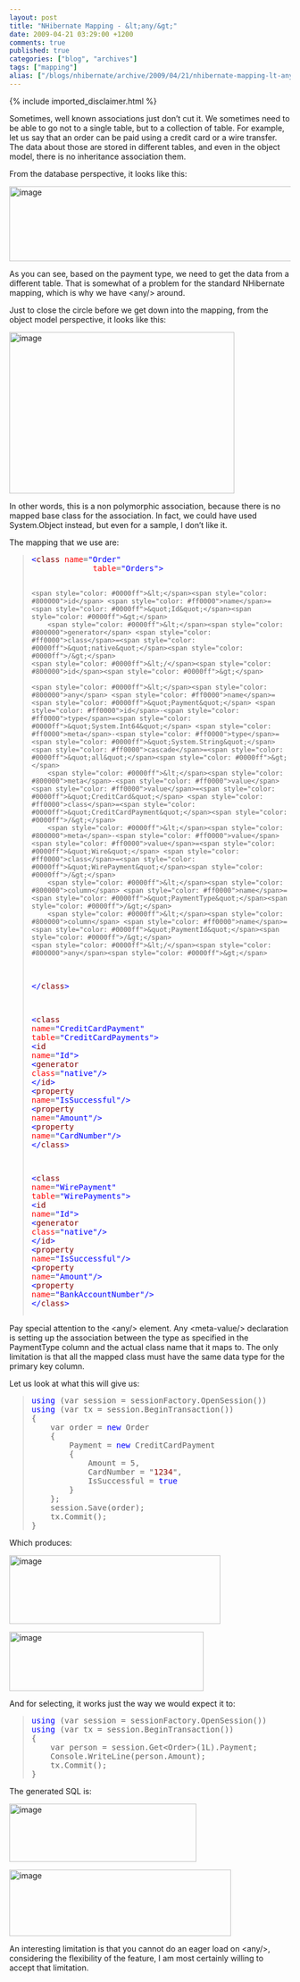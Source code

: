 ```yaml
---
layout: post
title: "NHibernate Mapping - &lt;any/&gt;"
date: 2009-04-21 03:29:00 +1200
comments: true
published: true
categories: ["blog", "archives"]
tags: ["mapping"]
alias: ["/blogs/nhibernate/archive/2009/04/21/nhibernate-mapping-lt-any-gt.aspx"]
---
```

<!-- more -->
{% include imported_disclaimer.html %}
<p>Sometimes, well known associations just don’t cut it. We sometimes need to be able to go not to a single table, but to a collection of table. For example, let us say that an order can be paid using a credit card or a wire transfer. The data about those are stored in different tables, and even in the object model, there is no inheritance association them.</p>  <p>From the database perspective, it looks like this:</p>  <p><a href="http://nhforge.org/cfs-file.ashx/__key/CommunityServer.Blogs.Components.WeblogFiles/nhibernate/image_5F00_180D51B5.png"><img title="image" style="border-right: 0px; border-top: 0px; display: inline; border-left: 0px; border-bottom: 0px" height="134" alt="image" src="http://nhforge.org/cfs-file.ashx/__key/CommunityServer.Blogs.Components.WeblogFiles/nhibernate/image_5F00_thumb_5F00_66A68F74.png" width="838" border="0" /></a> </p>  <p>As you can see, based on the payment type, we need to get the data from a different table. That is somewhat of a problem for the standard NHibernate mapping, which is why we have &lt;any/&gt; around.</p>  <p>Just to close the circle before we get down into the mapping, from the object model perspective, it looks like this:</p>  <p><a href="http://nhforge.org/cfs-file.ashx/__key/CommunityServer.Blogs.Components.WeblogFiles/nhibernate/image_5F00_6A473B02.png"><img title="image" style="border-right: 0px; border-top: 0px; display: inline; border-left: 0px; border-bottom: 0px" height="289" alt="image" src="http://nhforge.org/cfs-file.ashx/__key/CommunityServer.Blogs.Components.WeblogFiles/nhibernate/image_5F00_thumb_5F00_305A88C7.png" width="403" border="0" /></a> </p>  <p>In other words, this is a non polymorphic association, because there is no mapped base class for the association. In fact, we could have used System.Object instead, but even for a sample, I don’t like it.</p>  <p>The mapping that we use are:</p>  <blockquote>   <pre><span style="color: #0000ff">&lt;</span><span style="color: #800000">class</span> <span style="color: #ff0000">name</span>=<span style="color: #0000ff">&quot;Order&quot;</span>
			 <span style="color: #ff0000">table</span>=<span style="color: #0000ff">&quot;Orders&quot;</span><span style="color: #0000ff">&gt;</span>

	<span style="color: #0000ff">&lt;</span><span style="color: #800000">id</span> <span style="color: #ff0000">name</span>=<span style="color: #0000ff">&quot;Id&quot;</span><span style="color: #0000ff">&gt;</span>
		<span style="color: #0000ff">&lt;</span><span style="color: #800000">generator</span> <span style="color: #ff0000">class</span>=<span style="color: #0000ff">&quot;native&quot;</span><span style="color: #0000ff">/&gt;</span>
	<span style="color: #0000ff">&lt;/</span><span style="color: #800000">id</span><span style="color: #0000ff">&gt;</span>

	<span style="color: #0000ff">&lt;</span><span style="color: #800000">any</span> <span style="color: #ff0000">name</span>=<span style="color: #0000ff">&quot;Payment&quot;</span> <span style="color: #ff0000">id</span>-<span style="color: #ff0000">type</span>=<span style="color: #0000ff">&quot;System.Int64&quot;</span> <span style="color: #ff0000">meta</span>-<span style="color: #ff0000">type</span>=<span style="color: #0000ff">&quot;System.String&quot;</span> <span style="color: #ff0000">cascade</span>=<span style="color: #0000ff">&quot;all&quot;</span><span style="color: #0000ff">&gt;</span>
		<span style="color: #0000ff">&lt;</span><span style="color: #800000">meta</span>-<span style="color: #ff0000">value</span> <span style="color: #ff0000">value</span>=<span style="color: #0000ff">&quot;CreditCard&quot;</span> <span style="color: #ff0000">class</span>=<span style="color: #0000ff">&quot;CreditCardPayment&quot;</span><span style="color: #0000ff">/&gt;</span>
		<span style="color: #0000ff">&lt;</span><span style="color: #800000">meta</span>-<span style="color: #ff0000">value</span> <span style="color: #ff0000">value</span>=<span style="color: #0000ff">&quot;Wire&quot;</span> <span style="color: #ff0000">class</span>=<span style="color: #0000ff">&quot;WirePayment&quot;</span><span style="color: #0000ff">/&gt;</span>
		<span style="color: #0000ff">&lt;</span><span style="color: #800000">column</span> <span style="color: #ff0000">name</span>=<span style="color: #0000ff">&quot;PaymentType&quot;</span><span style="color: #0000ff">/&gt;</span>
		<span style="color: #0000ff">&lt;</span><span style="color: #800000">column</span> <span style="color: #ff0000">name</span>=<span style="color: #0000ff">&quot;PaymentId&quot;</span><span style="color: #0000ff">/&gt;</span>
	<span style="color: #0000ff">&lt;/</span><span style="color: #800000">any</span><span style="color: #0000ff">&gt;</span>

<span style="color: #0000ff">&lt;/</span><span style="color: #800000">class</span><span style="color: #0000ff">&gt;</span>

<span style="color: #0000ff">&lt;</span><span style="color: #800000">class</span> <span style="color: #ff0000">name</span>=<span style="color: #0000ff">&quot;CreditCardPayment&quot;</span>
			 <span style="color: #ff0000">table</span>=<span style="color: #0000ff">&quot;CreditCardPayments&quot;</span><span style="color: #0000ff">&gt;</span>
	<span style="color: #0000ff">&lt;</span><span style="color: #800000">id</span> <span style="color: #ff0000">name</span>=<span style="color: #0000ff">&quot;Id&quot;</span><span style="color: #0000ff">&gt;</span>
		<span style="color: #0000ff">&lt;</span><span style="color: #800000">generator</span> <span style="color: #ff0000">class</span>=<span style="color: #0000ff">&quot;native&quot;</span><span style="color: #0000ff">/&gt;</span>
	<span style="color: #0000ff">&lt;/</span><span style="color: #800000">id</span><span style="color: #0000ff">&gt;</span>
	<span style="color: #0000ff">&lt;</span><span style="color: #800000">property</span> <span style="color: #ff0000">name</span>=<span style="color: #0000ff">&quot;IsSuccessful&quot;</span><span style="color: #0000ff">/&gt;</span>
	<span style="color: #0000ff">&lt;</span><span style="color: #800000">property</span> <span style="color: #ff0000">name</span>=<span style="color: #0000ff">&quot;Amount&quot;</span><span style="color: #0000ff">/&gt;</span>
	<span style="color: #0000ff">&lt;</span><span style="color: #800000">property</span> <span style="color: #ff0000">name</span>=<span style="color: #0000ff">&quot;CardNumber&quot;</span><span style="color: #0000ff">/&gt;</span>
<span style="color: #0000ff">&lt;/</span><span style="color: #800000">class</span><span style="color: #0000ff">&gt;</span>

<span style="color: #0000ff">&lt;</span><span style="color: #800000">class</span> <span style="color: #ff0000">name</span>=<span style="color: #0000ff">&quot;WirePayment&quot;</span>
			 <span style="color: #ff0000">table</span>=<span style="color: #0000ff">&quot;WirePayments&quot;</span><span style="color: #0000ff">&gt;</span>
	<span style="color: #0000ff">&lt;</span><span style="color: #800000">id</span> <span style="color: #ff0000">name</span>=<span style="color: #0000ff">&quot;Id&quot;</span><span style="color: #0000ff">&gt;</span>
		<span style="color: #0000ff">&lt;</span><span style="color: #800000">generator</span> <span style="color: #ff0000">class</span>=<span style="color: #0000ff">&quot;native&quot;</span><span style="color: #0000ff">/&gt;</span>
	<span style="color: #0000ff">&lt;/</span><span style="color: #800000">id</span><span style="color: #0000ff">&gt;</span>
	<span style="color: #0000ff">&lt;</span><span style="color: #800000">property</span> <span style="color: #ff0000">name</span>=<span style="color: #0000ff">&quot;IsSuccessful&quot;</span><span style="color: #0000ff">/&gt;</span>
	<span style="color: #0000ff">&lt;</span><span style="color: #800000">property</span> <span style="color: #ff0000">name</span>=<span style="color: #0000ff">&quot;Amount&quot;</span><span style="color: #0000ff">/&gt;</span>
	<span style="color: #0000ff">&lt;</span><span style="color: #800000">property</span> <span style="color: #ff0000">name</span>=<span style="color: #0000ff">&quot;BankAccountNumber&quot;</span><span style="color: #0000ff">/&gt;</span>
<span style="color: #0000ff">&lt;/</span><span style="color: #800000">class</span><span style="color: #0000ff">&gt;</span></pre>
</blockquote>

<p>Pay special attention to the &lt;any/&gt; element. Any &lt;meta-value/&gt; declaration is setting up the association between the type as specified in the PaymentType column and the actual class name that it maps to. The only limitation is that all the mapped class must have the same data type for the primary key column.</p>

<p>Let us look at what this will give us:</p>

<blockquote>
  <pre><span style="color: #0000ff">using</span> (var session = sessionFactory.OpenSession())
<span style="color: #0000ff">using</span> (var tx = session.BeginTransaction())
{
	var order = <span style="color: #0000ff">new</span> Order
	{
		Payment = <span style="color: #0000ff">new</span> CreditCardPayment
		{
			Amount = 5,
			CardNumber = &quot;<span style="color: #8b0000">1234</span>&quot;,
			IsSuccessful = <span style="color: #0000ff">true</span>
		}
	};
	session.Save(order);
	tx.Commit();
}</pre>
</blockquote>

<p>Which produces:</p>

<p><a href="http://nhforge.org/cfs-file.ashx/__key/CommunityServer.Blogs.Components.WeblogFiles/nhibernate/image_5F00_0B5F58FF.png"><img title="image" style="border-right: 0px; border-top: 0px; display: inline; border-left: 0px; border-bottom: 0px" height="123" alt="image" src="http://nhforge.org/cfs-file.ashx/__key/CommunityServer.Blogs.Components.WeblogFiles/nhibernate/image_5F00_thumb_5F00_63BB6D85.png" width="378" border="0" /></a> </p>

<p><a href="http://nhforge.org/cfs-file.ashx/__key/CommunityServer.Blogs.Components.WeblogFiles/nhibernate/image_5F00_231BB1C7.png"><img title="image" style="border-right: 0px; border-top: 0px; display: inline; border-left: 0px; border-bottom: 0px" height="106" alt="image" src="http://nhforge.org/cfs-file.ashx/__key/CommunityServer.Blogs.Components.WeblogFiles/nhibernate/image_5F00_thumb_5F00_0D545A1B.png" width="348" border="0" /></a> </p>

<p>And for selecting, it works just the way we would expect it to:</p>

<blockquote>
  <pre><span style="color: #0000ff">using</span> (var session = sessionFactory.OpenSession())
<span style="color: #0000ff">using</span> (var tx = session.BeginTransaction())
{
	var person = session.Get&lt;Order&gt;(1L).Payment;
	Console.WriteLine(person.Amount);
	tx.Commit();
}</pre>
</blockquote>

<p>The generated SQL is:</p>

<p><a href="http://nhforge.org/cfs-file.ashx/__key/CommunityServer.Blogs.Components.WeblogFiles/nhibernate/image_5F00_3A6BD79A.png"><img title="image" style="border-right: 0px; border-top: 0px; display: inline; border-left: 0px; border-bottom: 0px" height="104" alt="image" src="http://nhforge.org/cfs-file.ashx/__key/CommunityServer.Blogs.Components.WeblogFiles/nhibernate/image_5F00_thumb_5F00_27B96E94.png" width="335" border="0" /></a> </p>

<p><a href="http://nhforge.org/cfs-file.ashx/__key/CommunityServer.Blogs.Components.WeblogFiles/nhibernate/image_5F00_19115360.png"><img title="image" style="border-right: 0px; border-top: 0px; display: inline; border-left: 0px; border-bottom: 0px" height="119" alt="image" src="http://nhforge.org/cfs-file.ashx/__key/CommunityServer.Blogs.Components.WeblogFiles/nhibernate/image_5F00_thumb_5F00_0A69382C.png" width="397" border="0" /></a> </p>

<p>An interesting limitation is that you cannot do an eager load on &lt;any/&gt;, considering the flexibility of the feature, I am most certainly willing to accept that limitation.</p>
